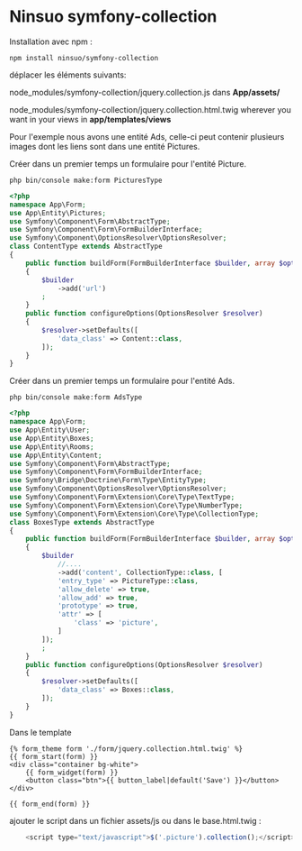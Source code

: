 # Ninsuo symfony-collection

Installation avec npm :
```
npm install ninsuo/symfony-collection
```
déplacer les éléments suivants:

node_modules/symfony-collection/jquery.collection.js dans **App/assets/**

node_modules/symfony-collection/jquery.collection.html.twig wherever you want in your views in **app/templates/views**

Pour l'exemple nous avons une entité Ads, celle-ci peut contenir plusieurs images dont les liens sont dans une entité Pictures.

Créer dans un premier temps un formulaire pour l'entité Picture.
```
php bin/console make:form PicturesType
```
```php
<?php
namespace App\Form;
use App\Entity\Pictures;
use Symfony\Component\Form\AbstractType;
use Symfony\Component\Form\FormBuilderInterface;
use Symfony\Component\OptionsResolver\OptionsResolver;
class ContentType extends AbstractType
{
    public function buildForm(FormBuilderInterface $builder, array $options)
    {
        $builder
            ->add('url')
        ;
    }
    public function configureOptions(OptionsResolver $resolver)
    {
        $resolver->setDefaults([
            'data_class' => Content::class,
        ]);
    }
}
```

Créer dans un premier temps un formulaire pour l'entité Ads.
```
php bin/console make:form AdsType
```

```php
<?php
namespace App\Form;
use App\Entity\User;
use App\Entity\Boxes;
use App\Entity\Rooms;
use App\Entity\Content;
use Symfony\Component\Form\AbstractType;
use Symfony\Component\Form\FormBuilderInterface;
use Symfony\Bridge\Doctrine\Form\Type\EntityType;
use Symfony\Component\OptionsResolver\OptionsResolver;
use Symfony\Component\Form\Extension\Core\Type\TextType;
use Symfony\Component\Form\Extension\Core\Type\NumberType;
use Symfony\Component\Form\Extension\Core\Type\CollectionType;
class BoxesType extends AbstractType
{
    public function buildForm(FormBuilderInterface $builder, array $options)
    {
        $builder
            //....
            ->add('content', CollectionType::class, [
            'entry_type' => PictureType::class,
            'allow_delete' => true,
            'allow_add' => true,
            'prototype' => true,
            'attr' => [
                'class' => 'picture',
            ]    
        ]);
        ;
    }
    public function configureOptions(OptionsResolver $resolver)
    {
        $resolver->setDefaults([
            'data_class' => Boxes::class,
        ]);
    }
}
```
Dans le template 

```twig
{% form_theme form './form/jquery.collection.html.twig' %}
{{ form_start(form) }}
<div class="container bg-white">
    {{ form_widget(form) }}
    <button class="btn">{{ button_label|default('Save') }}</button>
</div>

{{ form_end(form) }}
```

ajouter le script dans un fichier assets/js ou dans le base.html.twig :

```js
    <script type="text/javascript">$('.picture').collection();</script>
```




